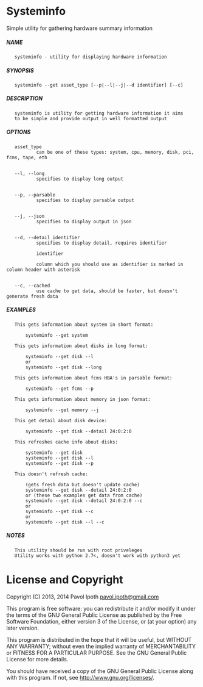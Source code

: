 Systeminfo
==========

Simple utility for gathering hardware summary information

##### NAME

       systeminfo - utility for displaying hardware information

##### SYNOPSIS
     
       systeminfo --get asset_type [--p|--l|--j|--d identifier] [--c]

##### DESCRIPTION

       systeminfo is utility for getting hardware information it aims 
       to be simple and provide output in well formatted output

##### OPTIONS

       asset_type
               can be one of these types: system, cpu, memory, disk, pci, fcms, tape, eth


       --l, --long
               specifies to display long output


       --p, --parsable
               specifies to display parsable output


       --j, --json
               specifies to display output in json


       --d, --detail identifier
               specifies to display detail, requires identifier

               identifier

               column which you should use as identifier is marked in column header with asterisk


       --c, --cached
               use cache to get data, should be faster, but doesn't generate fresh data

##### EXAMPLES

       This gets information about system in short format:

           systeminfo --get system

       This gets information about disks in long format:

           systeminfo --get disk --l
           or
           systeminfo --get disk --long

       This gets information about fcms HBA's in parsable format:

           systeminfo --get fcms --p

       This gets information about memory in json format:

           systeminfo --get memory --j

       This get detail about disk device:

           systeminfo --get disk --detail 24:0:2:0

       This refreshes cache info about disks:

           systeminfo --get disk
           systeminfo --get disk --l
           systeminfo --get disk --p

       This doesn't refresh cache:

           (gets fresh data but doesn't update cache)
           systeminfo --get disk --detail 24:0:2:0
           or (these two examples get data from cache)
           systeminfo --get disk --detail 24:0:2:0 --c
           or
           systeminfo --get disk --c
           or
           systeminfo --get disk --l --c

##### NOTES
       This utility should be run with root priveleges
       Utility works with python 2.7<, doesn't work with python3 yet

License and Copyright
=====================

Copyright (C) 2013, 2014  Pavol Ipoth  <pavol.ipoth@gmail.com>

This program is free software: you can redistribute it and/or modify
it under the terms of the GNU General Public License as published by
the Free Software Foundation, either version 3 of the License, or
(at your option) any later version.

This program is distributed in the hope that it will be useful,
but WITHOUT ANY WARRANTY; without even the implied warranty of
MERCHANTABILITY or FITNESS FOR A PARTICULAR PURPOSE. See the
GNU General Public License for more details.

You should have received a copy of the GNU General Public License
along with this program. If not, see <http://www.gnu.org/licenses/>.
